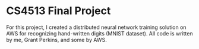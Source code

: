 # CS4513 Final Project

For this project, I created a distributed neural network training solution on AWS for recognizing hand-written digits (MNIST dataset). All code is written by me, Grant Perkins, and some by AWS.
